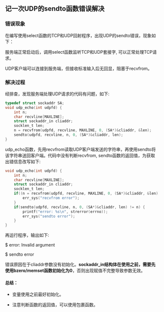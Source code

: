 ## 记一次UDP的sendto函数错误解决

### 错误现象

在编写使用select函数的TCP和UDP回射程序，出现UDP的sendto错误，现象如下：

服务端正常启动后，调用select函数监听TCP和UDP套接字, 可以正常处理TCP请求。

UDP客户端可以连接到服务端，但接收标准输入后无回显，阻塞于recvfrom。

### 解决过程

经排查，发现服务端处理UDP请求的代码有问题，如下:

```C
typedef struct sockaddr SA;
void udp_echo(int udpfd) {
	int n;
	char recvline[MAXLINE];
	struct sockaddr_in cliaddr;
	socklen_t len;
	n = recvfrom(udpfd, recvline, MAXLINE, 0, (SA*)&cliaddr, &len);
	sendto(udpfd, recvline, n, 0, (SA*)&cliaddr, len);
}
```

udp_echo函数，先用recvfrom读取UDP客户端发送的字符串，再使用sendto将该字符串送回客户端。代码中没有判断recvfrom, sendto函数的返回值，为获取出错信息改写如下:

```C
void udp_echo(int udpfd) {
	int n;
	char recvline[MAXLINE];
	struct sockaddr_in cliaddr;
	socklen_t len;
	if((n = recvfrom(udpfd, recvline, MAXLINE, 0, (SA*)&cliaddr, &len)) < 0) {
		err_sys("recvfrom error");
	}
	if(sendto(udpfd, recvline, n, 0, (SA*)&cliaddr, len) != n) {
		printf("error: %s\n", strerror(errno));
		err_sys("sendto error");
    }
}
```

再运行程序，输出如下:

$ error: Invalid argument

$ sendto error

错误原因在于cliaddr参数没有初始化。**sockaddr_in结构体在使用之前，需要先使用bzero/memset函数初始化为0**，否则出现赋值不完整导致参数无效。

#### 总结：

* 变量使用之前最好初始化。

* 注意判断函数的返回值，可以使用包裹函数。

